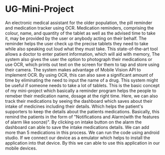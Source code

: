 # UG-Mini-Project
  An electronic medical assistant for the older population, the pill reminder and medication tracker using OCR. Medication reminders, comprising the colour, name, and quantity of the tablet as well as the advised time to take it, may be provided by the user or anybody acting on their behalf. The reminder helps the user check up the precise tablets they need to take while also speaking out loud what they must take. This state-of-the-art tool allows a doctor to enter patient information, which will aid with memory, The system also gives the user the option to photograph their medications or use OCR, which prints out text on the screen for them to tap and store using their camera.
  The system makes advantage of Mobile Vision API to implement OCR. By using OCR, this can also save a significant amount of time by eliminating the need to input the name of a drug. This system might be useful if someone needs to take a lot of tablets.
  This is the basic concept of my mini-project which basically a reminder program helps the people to remeber their medication name, dosage at the right time. 
  Here, we can also track their medications by seeing the dashboard which saves about their intake of medicines including their details. Which helps the patient's supporters to keep the details about the patients medications. Basically, this remind the patients in the form of "Notifications and Alarm(with the features of alarm like soonze)". By clicking on intake button on the alarm the dashboard can able to save the intake medications details. We can add more than 5 medications in this process.
  We can run the code using android studio. If we connect our device as a emulator which helps to install the application into that device. By this we can able to use this application in our mobile devices.
